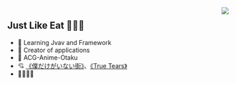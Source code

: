 





<img align="right" src="https://github-readme-stats.vercel.app/api?username=antigenMHC&show_icons=true&icon_color=CE1D2D&text_color=718096&bg_color=ffffff&hide_title=true" />

##  Just Like Eat 🌭🌮🌯

- :orange_book: Learning Jvav and Framework
- :hammer: Creator of applications
- 👴 ACG-Anime-Otaku
- 💘 [《僕だけがいない街》](https://www.bilibili.com/bangumi/play/ss3096/?from=search&seid=14813002507578755360)、[《True Tears》](https://www.bilibili.com/bangumi/play/ss2910/?from=search&seid=12856244231300800600)
- 🤺🤺🤺🤺
